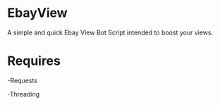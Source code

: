 # EbayView
A simple and quick Ebay View Bot Script intended to boost your views. 


# Requires
-Requests

-Threading
